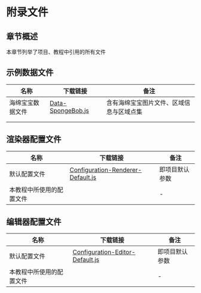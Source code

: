 # 附录文件

## 章节概述

本章节列举了项目、教程中引用的所有文件

## 示例数据文件

| 名称       | 下载链接                                                                                                                     | 备注                   |
|----------|--------------------------------------------------------------------------------------------------------------------------|----------------------|
| 海绵宝宝数据文件 | [Data-SpongeBob.js](https://github.com/Jiang-TaiBai/vue2-image-spotlight/blob/main/Tutorial%20Library/Data-SpongeBob.js) | 含有海绵宝宝图片文件、区域信息与区域点集 |
|          |                                                                                                                          |                      |
|          |                                                                                                                          |                      |

## 渲染器配置文件

| 名称           | 下载链接                                                                                                                                                   | 备注      |
|--------------|--------------------------------------------------------------------------------------------------------------------------------------------------------|---------|
| 默认配置文件       | [Configuration-Renderer-Default.js](https://github.com/Jiang-TaiBai/vue2-image-spotlight/blob/main/ducument-library/Configuration-Renderer-Default.js) | 即项目默认参数 |
| 本教程中所使用的配置文件 |                                                                                                                                                        | -       |

## 编辑器配置文件

| 名称           | 下载链接                                                                                                                                               | 备注      |
|--------------|----------------------------------------------------------------------------------------------------------------------------------------------------|---------|
| 默认配置文件       | [Configuration-Editor-Default.js](https://github.com/Jiang-TaiBai/vue2-image-spotlight/blob/main/ducument-library/Configuration-Editor-Default.js) | 即项目默认参数 |
| 本教程中所使用的配置文件 |                                                                                                                                                    | -       |

